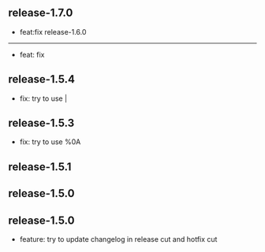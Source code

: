 
release-1.7.0
-----------------
- feat:fix
release-1.6.0
-----------------
- feat: fix


release-1.5.4
-----------------
- fix: try to use |


release-1.5.3
-----------------
- fix: try to use %0A


release-1.5.1
-----------------


release-1.5.0
-----------------


release-1.5.0
-----------------
- feature: try to update changelog in release cut and hotfix cut
